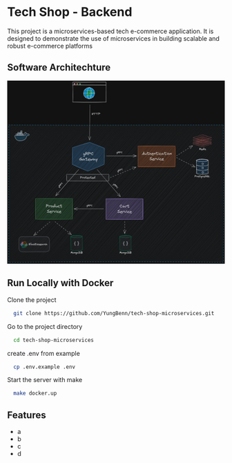 
# Tech Shop - Backend

This project is a microservices-based tech e-commerce application. It is designed to demonstrate the use of microservices in building scalable and robust e-commerce platforms


## Software Architechture

![tech-shop-architechture](tech-shop-architechture.png)
## Run Locally with Docker

Clone the project

```bash
  git clone https://github.com/YungBenn/tech-shop-microservices.git
```

Go to the project directory

```bash
  cd tech-shop-microservices
```

create .env  from example

```bash
  cp .env.example .env
```

Start the server with make

```bash
  make docker.up
```


## Features

- a
- b
- c
- d

